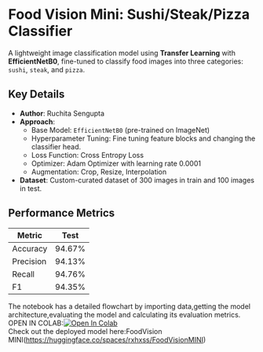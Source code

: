 # Food Vision Mini: Sushi/Steak/Pizza Classifier

A lightweight image classification model using **Transfer Learning** with **EfficientNetB0**, fine-tuned to classify food images into three categories: `sushi`, `steak`, and `pizza`.

## Key Details
- **Author**: Ruchita Sengupta  
- **Approach**:  
  - Base Model: `EfficientNetB0` (pre-trained on ImageNet)  
  - Hyperparameter Tuning: Fine tuning feature blocks and changing the classifier head.
  - Loss Function: Cross Entropy Loss
  - Optimizer: Adam Optimizer with learning rate 0.0001
  - Augmentation: Crop, Resize, Interpolation
- **Dataset**: Custom-curated dataset of 300 images in train and 100 images in test.  

## Performance Metrics
| Metric          | Test |
|-----------------|----------|
| Accuracy        | 94.67%   |
| Precision       | 94.13%    | 
| Recall          | 94.76%    |
| F1              | 94.35%    |



The notebook has a detailed flowchart by importing data,getting the model architecture,evaluating the model and calculating its evaluation metrics.  
OPEN IN COLAB:[![Open In Colab](https://colab.research.google.com/assets/colab-badge.svg)](https://colab.research.google.com/drive/1NqkjLkG7n9DknK5hgw19EAmHemH6A1bK?usp=sharing)  
Check out the deployed model here:FoodVision MINI(https://huggingface.co/spaces/rxhxss/FoodVisionMINI)
